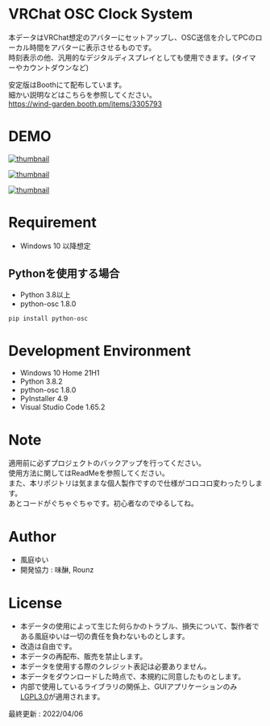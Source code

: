 # VRChat OSC Clock System

本データはVRChat想定のアバターにセットアップし、OSC送信を介してPCのローカル時間をアバターに表示させるものです。  
時刻表示の他、汎用的なデジタルディスプレイとしても使用できます。(タイマーやカウントダウンなど)  


安定版はBoothにて配布しています。  
細かい説明などはこちらを参照してください。  
https://wind-garden.booth.pm/items/3305793


# DEMO

[![thumbnail](https://pbs.twimg.com/ext_tw_video_thumb/1503126781372428290/pu/img/Gy-_ce05jCOU7y_P.jpg)](https://twitter.com/Yui0471/status/1503126841082593280/video/1)

[![thumbnail](https://pbs.twimg.com/media/FM2wWncaUAEF1nf?format=jpg&name=small)](https://twitter.com/Yui0471/status/1499048736651366400)

[![thumbnail](https://pbs.twimg.com/ext_tw_video_thumb/1499353688879792134/pu/img/IlerDZ5EB0G2FJcb.jpg)](https://twitter.com/Yui0471/status/1499353831645548552/video/1)


# Requirement

* Windows 10 以降想定


## Pythonを使用する場合

* Python 3.8以上
* python-osc 1.8.0

```bash
pip install python-osc
```

# Development Environment

* Windows 10 Home 21H1
* Python 3.8.2
* python-osc 1.8.0
* PyInstaller 4.9
* Visual Studio Code 1.65.2


# Note

適用前に必ずプロジェクトのバックアップを行ってください。  
使用方法に関してはReadMeを参照してください。  
また、本リポジトリは気ままな個人製作ですので仕様がコロコロ変わったりします。  
あとコードがぐちゃぐちゃです。初心者なのでゆるしてね。  


# Author

* 風庭ゆい
* 開発協力 : 味醂, Rounz


# License

* 本データの使用によって生じた何らかのトラブル、損失について、製作者である風庭ゆいは一切の責任を負わないものとします。  
* 改造は自由です。  
* 本データの再配布、販売を禁止します。  
* 本データを使用する際のクレジット表記は必要ありません。  
* 本データをダウンロードした時点で、本規約に同意したものとします。  
* 内部で使用しているライブラリの関係上、GUIアプリケーションのみ[LGPL3.0](https://ja.wikipedia.org/wiki/GNU_Lesser_General_Public_License)が適用されます。  


最終更新 : 2022/04/06
